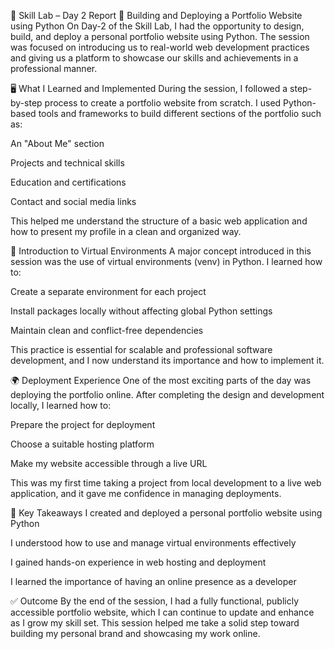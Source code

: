 📘 Skill Lab – Day 2 Report
🔧 Building and Deploying a Portfolio Website using Python
On Day-2 of the Skill Lab, I had the opportunity to design, build, and deploy a personal portfolio website using Python. The session was focused on introducing us to real-world web development practices and giving us a platform to showcase our skills and achievements in a professional manner.

🖥️ What I Learned and Implemented
During the session, I followed a step-by-step process to create a portfolio website from scratch. I used Python-based tools and frameworks to build different sections of the portfolio such as:

An "About Me" section

Projects and technical skills

Education and certifications

Contact and social media links

This helped me understand the structure of a basic web application and how to present my profile in a clean and organized way.

🌿 Introduction to Virtual Environments
A major concept introduced in this session was the use of virtual environments (venv) in Python. I learned how to:

Create a separate environment for each project

Install packages locally without affecting global Python settings

Maintain clean and conflict-free dependencies

This practice is essential for scalable and professional software development, and I now understand its importance and how to implement it.

🌍 Deployment Experience
One of the most exciting parts of the day was deploying the portfolio online. After completing the design and development locally, I learned how to:

Prepare the project for deployment

Choose a suitable hosting platform

Make my website accessible through a live URL

This was my first time taking a project from local development to a live web application, and it gave me confidence in managing deployments.

📝 Key Takeaways
I created and deployed a personal portfolio website using Python

I understood how to use and manage virtual environments effectively

I gained hands-on experience in web hosting and deployment

I learned the importance of having an online presence as a developer

✅ Outcome
By the end of the session, I had a fully functional, publicly accessible portfolio website, which I can continue to update and enhance as I grow my skill set. This session helped me take a solid step toward building my personal brand and showcasing my work online.

